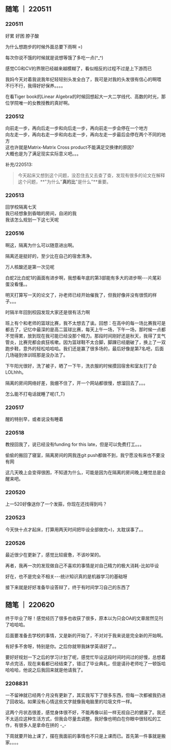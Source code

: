 ## 随笔 ｜ 220511
### 220511
好累 好困 脖子酸

为什么想跑步的时候外面总要下雨啊 =)

每次你说不饿的时候就是说想等饿了多吃一点(\^_\^)

感觉CG和CV的界限已经越来越模糊了，看似相反的过程不过是上下游而已  

我妈今天对着我说我年纪轻轻别头发全白了，我可是对我的头发很有信心的啊喂  
不行不行，我得好好保养。。。。

在看Tiger book的Linear Algebra的时候回想起大一大二学线代、高数的时光，那位学院唯一的女教授教的真好啊。

### 220512
向前走一步，再向后走一步和向后走一步，再向前走一步会停在一个地方  
向左走一步，再向右走一步和向右走一步，再向左走一步最后会停在两个不同的地方  
这也许就是Matrix-Matrix Cross product不能满足交换律的原因?  
大概也是为了满足现实实际意义吧。。。

补充/220513: 
> 今天起床又想到这个问题，没忍住去又去查了查，发现有很多的论文在解释这个问题，**"为什么"**真的比**"是什么"**重要。

### 220513
回学校隔离七天  
我已经想象到昏暗的房间，自闭的我  
我该怎么规划一下这七天呢  


### 220516
啊这，隔离为什么可以随意进出啊。

隔离还是挺好的，至少比在自己的宿舍清净。

万人核酸还是第一次见呢

白蛇2比白蛇1的画面有进步啊，我想看年底的第3部能有多大的进步啊---片尾彩蛋没看懂。。

明天打算写一天的论文了，孙老师已经开始催我了，但我好像并没有很慌的样子。。。

时隔半年回到校园发现大家还是很有活力啊  

班上有个和老师的篮球比赛，我不太想去了诶。回想：在高中的每一场比赛我可是都去了，记忆中最深的是高二篮球比赛，每天上午一场，下午一场，那时候一点都不觉得累，放到现在我可能已经没那个精力。那段时间刚好还是秋天，我得了支气管炎，比赛完都会疯狂咳嗽。因为篮球鞋不太合脚，脚踝已经磨破了，换上了一双跑步鞋，意外的轻松哈哈哈。我们还是赢了很多场的，最后好像是第7名吧，后面几场碰到体训班那是没办法了。

下午阳光很好，洗了被子，晒了一下午，洗衣服的时候摸回宿舍和室友打了会LOLhhh。

隔离的房间网络好差，我绷不住了，开一个网站都很慢，想溜回去了。。。

怎么能不打电话就睡了呢(T_T)

### 220517

醒的特别早，或者说没有睡着


### 220518

教授回我了，说已经没有funding for this late，但是可以免费打工。。。

偷偷的搬回了寝室，隔离房间的网我连git push都做不到，我宁愿没有床也不要没有网

这几天晚上会变得很困，不知道为什么，可能是因为在隔离的房间晚上睡觉总是会醒来吧。

### 220520 
上一520好像送你了一个发箍，你现在还找得到吗？

### 220523
今天快十点才起床，打算用两天时间把毕设全部做完=)，太耽误事了。。

### 220526

最近很少在更新了，感觉比较疲惫，不该吵架的。

再者，我再一次的发现做自己不喜欢的事情是对自己精力的极大消耗-比如毕设

好在，也不是完全不相关---统计知识真的是机器学习的基础呀

接下来就是好好准备毕设答辩了，终于有时间学习自己的东西了


## 随笔 ｜ 220620

终于毕业了呀！感觉经历了很多也收获了很多，原本以为只会OA的文章居然见刊了哈哈哈。  

后面要准备去学校的事情，又是新的开始了，不对对于我来说是完全新的开始啊。  

有好多不舍呀，特别是你。之后你就带我妹学英语好了。。

要好好规划一下之后的学习计划了呢，感觉忙毕设这段时间时间过的好慢，总想着早点完活，现在来看都已经结束了，错过了毕业典礼，但是请孙老师吃了一顿饭哈哈哈哈，他说之后我回来就是他请我了。

### 2208831

一不留神就已经两个月没有更新了，其实我写下了很多东西，但每一次都被我扔进了回收站。如果没有心情这些文字就像我电脑里的垃圾文件一样。

这两个月状态很差，感觉身体很不好，不能再像以前一样无视自己的健康了。我还不太适应这种生活方式，但我会尽量去调整。我好像也明白在你眼中很轻松的工作，有很多人是拿命在拼的 -_-

下周就要开始上课了，摆在我面前的事情也不只是上课而已。首先第一件事就是搬家。。。。